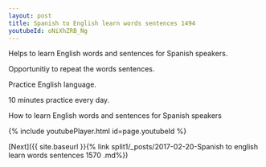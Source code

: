 ```yaml
---
layout: post
title: Spanish to English learn words sentences 1494 
youtubeId: oNiXhZRB_Ng
---
```

 
 
Helps to learn English words and sentences for Spanish speakers.

Opportunitiy to repeat the words sentences. 

Practice English language. 
 
10 minutes practice every day. 
 
How to learn English words and sentences for Spanish speakers 
 
{% include youtubePlayer.html id=page.youtubeId %}
 
 
[Next]({{ site.baseurl }}{% link  split1/_posts/2017-02-20-Spanish to english learn words sentences 1570 .md%})
 
